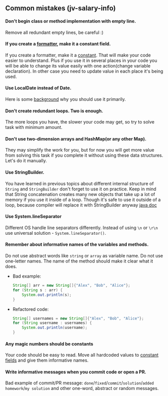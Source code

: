## Common mistakes (jv-salary-info)

#### Don't begin class or method implementation with empty line.  
Remove all redundant empty lines, be careful :)
#### If you create a [formatter](https://docs.oracle.com/javase/tutorial/datetime/iso/format.html), make it a constant field.
If you create a formatter, make it a [constant](https://mate-academy.github.io/style-guides/java/java.html#s5.2.4-constant-names).
That will make your code easier to understand. Plus if you use it in several places in your code 
you will be able to change its value easily with one action(change variable declaration). In other case you need to update
value in each place it's being used.
#### Use LocalDate instead of Date.
Here is some [background](https://www.baeldung.com/migrating-to-java-8-date-time-api) why you should use it primarily.
#### Don't create redundant loops. Two is enough.
The more loops you have, the slower your code may get, so try to solve task with minimum amount.
#### Don't use two-dimension arrays and HashMap(or any other Map).
They may simplify the work for you, but for now you will get more value from solving this task if you complete it 
without using these data structures. Let's do it manually.
#### Use StringBuilder.
You have learned in previous topics about different internal structure of `String` and `StringBuilder` don't forget to use it 
on practice. Keep in mind that String concatenation creates many new objects that take up a lot of memory if you use it inside 
of a loop. Though it's safe to use it outside of a loop, because compiler will replace it with StringBuilder anyway  [java doc](https://docs.oracle.com/javase/7/docs/api/java/lang/String.html)
#### Use System.lineSeparator
Different OS handle line separators differently. Instead of using `\n` or `\r\n` use universal solution - `System.lineSeparator()`.
#### Remember about informative names of the variables and methods.
Do not use abstract words like `string` or `array` as variable name. Do not use one-letter names. The name of the method should make it clear what it does.
- Bad example:
    ```java
    String[] arr = new String[]{"Alex", "Bob", "Alice"};
    for (String s : arr) {
        System.out.println(s);
    }
    ```
- Refactored code:
    ```java
    String[] usernames = new String[]{"Alex", "Bob", "Alice"};
    for (String username : usernames) {
        System.out.println(username);
    }
    ```

#### Any magic numbers should be constants
Your code should be easy to read. Move all hardcoded values
to [constant fields](https://mate-academy.github.io/style-guides/java/java.html#s5.2.4-constant-names) and give them informative names.
#### Write informative messages when you commit code or open a PR.
Bad example of commit/PR message: `done`/`fixed`/`commit`/`solution`/`added homework`/`my solution` and other one-word, abstract or random messages. 
